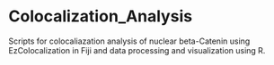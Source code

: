 # Colocalization_Analysis
Scripts for colocaliazation analysis of nuclear beta-Catenin using EzColocalization in Fiji and data processing and visualization using R.
